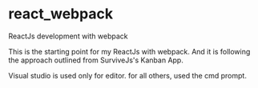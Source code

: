 # react_webpack
ReactJs development with webpack

This is the starting point for my ReactJs with webpack. And it is following the approach outlined from SurviveJs's Kanban App.

Visual studio is used only for editor. for all others, used the cmd prompt.
